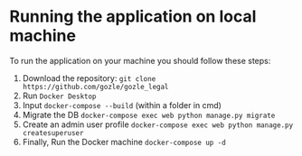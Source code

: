 # Running the application on local machine
To run the application on your machine you should follow these steps:
1. Download the repository: `git clone https://github.com/gozle/gozle_legal`
2. Run `Docker Desktop`
3. Input `docker-compose --build` (within a folder in cmd)
4. Migrate the DB `docker-compose exec web python manage.py migrate`
5. Create an admin user profile `docker-compose exec web python manage.py createsuperuser`
6. Finally, Run the Docker machine `docker-compose up -d`
   
